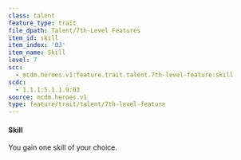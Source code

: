 ```yaml
---
class: talent
feature_type: trait
file_dpath: Talent/7th-Level Features
item_id: skill
item_index: '03'
item_name: Skill
level: 7
scc:
  - mcdm.heroes.v1:feature.trait.talent.7th-level-feature:skill
scdc:
  - 1.1.1:5.1.1.9:03
source: mcdm.heroes.v1
type: feature/trait/talent/7th-level-feature
---
```


#### Skill

You gain one skill of your choice.
